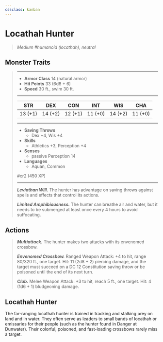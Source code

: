 ```yaml
---
cssclass: kanban
---
```


# Locathah Hunter
>*Medium #humanoid (locathah), neutral*
## Monster Traits
>___
>- **Armor Class** 14 (natural armor)
>- **Hit Points** 33 (6d8 + 6)
>- **Speed** 30 ft., swim 30 ft.
>___
>|STR|DEX|CON|INT|WIS|CHA|
>|:---:|:---:|:---:|:---:|:---:|:---:|
>|13 (+1)|14 (+2)|12 (+1)|11 (+0)|14 (+2)|11 (+0)|
>___
>- **Saving Throws**
>	 - Dex +4, Wis +4
>- **Skills**
>	 - Athletics +3, Perception +4
>- **Senses**
>	 - passive Perception 14
>- **Languages**
>	 - Aquan, Common
>
> #cr2 (450 XP)
>___
>***Leviathan Will.*** The hunter has advantage on saving throws against spells and effects that control its actions.  
>
>***Limited Amphibiousness.*** The hunter can breathe air and water, but it needs to be submerged at least once every 4 hours to avoid suffocating.  
>
## Actions
>***Multiattack.*** The hunter makes two attacks with its envenomed crossbow.  
>
>***Envenomed Crossbow.*** Ranged Weapon Attack: +4 to hit, range 80/320 ft., one target. Hit: 11 (2d8 + 2) piercing damage, and the target must succeed on a DC 12 Constitution saving throw or be poisoned until the end of its next turn.  
>
>***Club.*** Melee Weapon Attack: +3 to hit, reach 5 ft., one target. Hit: 4 (1d6 + 1) bludgeoning damage.
## Locathah Hunter
The far-ranging locathah hunter is trained in tracking and stalking prey on land and in water. They often serve as leaders to small bands of locathah or emissaries for their people (such as the hunter found in Danger at Dunwater). Their colorful, poisoned, and fast-loading crossbows rarely miss a target.